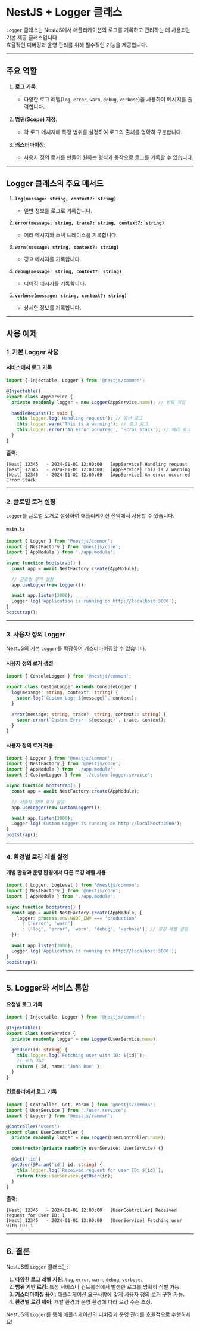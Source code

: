 
# NestJS + Logger 클래스

`Logger` 클래스는 NestJS에서 애플리케이션의 로그를 기록하고 관리하는 데 사용되는 기본 제공 클래스입니다.  
효율적인 디버깅과 운영 관리를 위해 필수적인 기능을 제공합니다.

---

## 주요 역할

1. **로그 기록**:
   - 다양한 로그 레벨(`log`, `error`, `warn`, `debug`, `verbose`)을 사용하여 메시지를 출력합니다.

2. **범위(Scope) 지정**:
   - 각 로그 메시지에 특정 범위를 설정하여 로그의 출처를 명확히 구분합니다.

3. **커스터마이징**:
   - 사용자 정의 로거를 만들어 원하는 형식과 동작으로 로그를 기록할 수 있습니다.

---

## Logger 클래스의 주요 메서드

1. **`log(message: string, context?: string)`**
   - 일반 정보를 로그로 기록합니다.

2. **`error(message: string, trace?: string, context?: string)`**
   - 에러 메시지와 스택 트레이스를 기록합니다.

3. **`warn(message: string, context?: string)`**
   - 경고 메시지를 기록합니다.

4. **`debug(message: string, context?: string)`**
   - 디버깅 메시지를 기록합니다.

5. **`verbose(message: string, context?: string)`**
   - 상세한 정보를 기록합니다.

---

## 사용 예제

### 1. 기본 Logger 사용

#### 서비스에서 로그 기록

```typescript
import { Injectable, Logger } from '@nestjs/common';

@Injectable()
export class AppService {
  private readonly logger = new Logger(AppService.name); // 범위 지정

  handleRequest(): void {
    this.logger.log('Handling request'); // 일반 로그
    this.logger.warn('This is a warning'); // 경고 로그
    this.logger.error('An error occurred', 'Error Stack'); // 에러 로그
  }
}
```

**출력**:
```
[Nest] 12345   - 2024-01-01 12:00:00   [AppService] Handling request
[Nest] 12345   - 2024-01-01 12:00:00   [AppService] This is a warning
[Nest] 12345   - 2024-01-01 12:00:00   [AppService] An error occurred
Error Stack
```

---

### 2. 글로벌 로거 설정

`Logger`를 글로벌 로거로 설정하여 애플리케이션 전역에서 사용할 수 있습니다.

#### `main.ts`

```typescript
import { Logger } from '@nestjs/common';
import { NestFactory } from '@nestjs/core';
import { AppModule } from './app.module';

async function bootstrap() {
  const app = await NestFactory.create(AppModule);

  // 글로벌 로거 설정
  app.useLogger(new Logger());

  await app.listen(3000);
  Logger.log('Application is running on http://localhost:3000');
}
bootstrap();
```

---

### 3. 사용자 정의 Logger

NestJS의 기본 `Logger`를 확장하여 커스터마이징할 수 있습니다.

#### 사용자 정의 로거 생성

```typescript
import { ConsoleLogger } from '@nestjs/common';

export class CustomLogger extends ConsoleLogger {
  log(message: string, context?: string) {
    super.log(`Custom Log: ${message}`, context);
  }

  error(message: string, trace?: string, context?: string) {
    super.error(`Custom Error: ${message}`, trace, context);
  }
}
```

#### 사용자 정의 로거 적용

```typescript
import { Logger } from '@nestjs/common';
import { NestFactory } from '@nestjs/core';
import { AppModule } from './app.module';
import { CustomLogger } from './custom-logger.service';

async function bootstrap() {
  const app = await NestFactory.create(AppModule);

  // 사용자 정의 로거 설정
  app.useLogger(new CustomLogger());

  await app.listen(3000);
  Logger.log('Custom Logger is running on http://localhost:3000');
}
bootstrap();
```

---

### 4. 환경별 로깅 레벨 설정

#### 개발 환경과 운영 환경에서 다른 로깅 레벨 사용

```typescript
import { Logger, LogLevel } from '@nestjs/common';
import { NestFactory } from '@nestjs/core';
import { AppModule } from './app.module';

async function bootstrap() {
  const app = await NestFactory.create(AppModule, {
    logger: process.env.NODE_ENV === 'production'
      ? ['error', 'warn']
      : ['log', 'error', 'warn', 'debug', 'verbose'], // 로깅 레벨 설정
  });

  await app.listen(3000);
  Logger.log('Application is running on http://localhost:3000');
}
bootstrap();
```

---

## 5. Logger와 서비스 통합

#### 요청별 로그 기록

```typescript
import { Injectable, Logger } from '@nestjs/common';

@Injectable()
export class UserService {
  private readonly logger = new Logger(UserService.name);

  getUser(id: string) {
    this.logger.log(`Fetching user with ID: ${id}`);
    // 로직 처리
    return { id, name: 'John Doe' };
  }
}
```

#### 컨트롤러에서 로그 기록

```typescript
import { Controller, Get, Param } from '@nestjs/common';
import { UserService } from './user.service';
import { Logger } from '@nestjs/common';

@Controller('users')
export class UserController {
  private readonly logger = new Logger(UserController.name);

  constructor(private readonly userService: UserService) {}

  @Get(':id')
  getUser(@Param('id') id: string) {
    this.logger.log(`Received request for user ID: ${id}`);
    return this.userService.getUser(id);
  }
}
```

**출력**:
```
[Nest] 12345   - 2024-01-01 12:00:00   [UserController] Received request for user ID: 1
[Nest] 12345   - 2024-01-01 12:00:00   [UserService] Fetching user with ID: 1
```

---

## 6. 결론

NestJS의 `Logger` 클래스는:
1. **다양한 로그 레벨 지원**: `log`, `error`, `warn`, `debug`, `verbose`.
2. **범위 기반 로깅**: 특정 서비스나 컨트롤러에서 발생한 로그를 명확히 식별 가능.
3. **커스터마이징 용이**: 애플리케이션 요구사항에 맞게 사용자 정의 로거 구현 가능.
4. **환경별 로깅 제어**: 개발 환경과 운영 환경에 따라 로깅 수준 조정.

NestJS의 `Logger`를 통해 애플리케이션의 디버깅과 운영 관리를 효율적으로 수행하세요!
